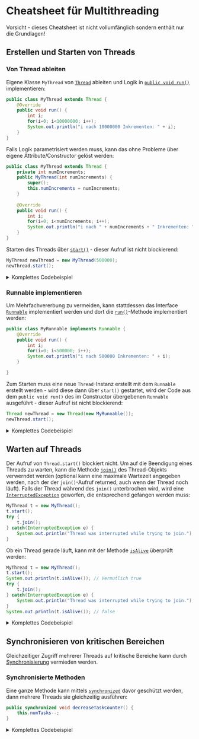 # Cheatsheet für Multithreading

Vorsicht - dieses Cheatsheet ist nicht vollumfänglich sondern enthält nur die Grundlagen!

## Erstellen und Starten von Threads

### Von Thread ableiten

Eigene Klasse `MyThread` von [`Thread`](https://docs.oracle.com/en/java/javase/20/docs/api/java.base/java/lang/Thread.html) ableiten und Logik in [`public void run()`](https://docs.oracle.com/en/java/javase/20/docs/api/java.base/java/lang/Thread.html#run()) implementieren:

```java
public class MyThread extends Thread {
    @Override
    public void run() {
        int i;
        for(i=0; i<10000000; i++);
        System.out.println("i nach 10000000 Inkrementen: " + i);
    }
}
```

Falls Logik parametrisiert werden muss, kann das ohne Probleme über eigene Attribute/Constructor gelöst werden:

```java
public class MyThread extends Thread {
	private int numIncrements;
	public MyThread(int numIncrements) {
        super();
		this.numIncrements = numIncrements;
	}
	
	@Override
	public void run() {
		int i;
		for(i=0; i<numIncrements; i++);
		System.out.println("i nach " + numIncrements + " Inkrementen: " + i);
	}
}
```

Starten des Threads über [`start()`](https://docs.oracle.com/en/java/javase/20/docs/api/java.base/java/lang/Thread.html#start()) - dieser Aufruf ist nicht blockierend:

```java
MyThread newThread = new MyThread(500000);
newThread.start();
```

<details>
<summary>Komplettes Codebeispiel</summary>

```java
//MyThread.java
public class MyThread extends Thread {
    private int numIncrements;
    public MyThread(int numIncrements) {
        super();
        this.numIncrements = numIncrements;
    }

    @Override
    public void run() {
        int i;
        for(i=0; i<numIncrements; i++);
        System.out.println("i nach " + numIncrements + " Inkrementen: " + i);
    }
}
```

```java
//Main.java
public class Main {
    public static void main(String[] args) {
        MyThread newThread = new MyThread(100000);
        newThread.start();
    }
}
```
</details>

### Runnable implementieren

Um Mehrfachvererbung zu vermeiden, kann stattdessen das Interface [`Runnable`](https://docs.oracle.com/en/java/javase/20/docs/api/java.base/java/lang/Runnable.html) implementiert werden und dort die [`run()`](https://docs.oracle.com/en/java/javase/20/docs/api/java.base/java/lang/Runnable.html#run())-Methode implementiert werden:

```java
public class MyRunnable implements Runnable {
	@Override
	public void run() {
		int i;
		for(i=0; i<500000; i++);
		System.out.println("i nach 500000 Inkrementen: " + i);
	}

}
```

Zum Starten muss eine neue `Thread`-Instanz erstellt mit dem `Runnable` erstellt werden - wird diese dann über `start()` gestartet, wird der Code aus dem `public void run()` des im Constructor übergebenen `Runnable` ausgeführt - dieser Aufruf ist nicht blockierend:

```java
Thread newThread = new Thread(new MyRunnable());
newThread.start();
```

<details>
<summary>Komplettes Codebeispiel</summary>

```java
//MyRunnable.java
public class MyRunnable implements Runnable {
    private int numIncrements;
    public MyRunnable(int numIncrements) {
        this.numIncrements = numIncrements;
    }

    @Override
    public void run() {
        int i;
        for(i=0; i<numIncrements; i++);
        System.out.println("i nach " + numIncrements + " Inkrementen: " + i);
    }

}
```

```java
//Main.java
public class Main {
    public static void main(String[] args) {
        Thread newThread = new Thread(new MyRunnable());
        newThread.start();    
    }
}
```
</details>

## Warten auf Threads

Der Aufruf von `Thread.start()` blockiert nicht. Um auf die Beendigung eines Threads zu warten, kann die Methode [`join()`](https://docs.oracle.com/en/java/javase/20/docs/api/java.base/java/lang/Thread.html#join()) des Thread-Objekts verwerndet werden (optional kann eine maximale Wartezeit angegeben werden, nach der der `join()`-Aufruf returned, auch wenn der Thread noch läuft). Falls der Thread während des `join()` unterbrochen wird, wird eine [`InterruptedException`](https://docs.oracle.com/en/java/javase/20/docs/api/java.base/java/lang/InterruptedException.html) geworfen, die entsprechend gefangen werden muss:

```java
MyThread t = new MyThread();
t.start();
try {
    t.join();
} catch(InterruptedException e) {
    System.out.println("Thread was interrupted while trying to join.");
}
```

Ob ein Thread gerade läuft, kann mit der Methode [`isAlive`](https://docs.oracle.com/en/java/javase/20/docs/api/java.base/java/lang/Thread.html#isAlive()) überprüft werden:

```java
MyThread t = new MyThread();
t.start();
System.out.println(t.isAlive()); // Vermutlich true
try {
    t.join();
} catch(InterruptedException e) {
    System.out.println("Thread was interrupted while trying to join.");
}
System.out.println(t.isAlive()); // false
```

<details>
<summary>Komplettes Codebeispiel</summary>

Es wird ein Thread gestartet, der intern einen Counter bis 100'000 hochzählt.

```java
//SimpleCounterThread.java
public class SimpleCounterThread extends Thread {
    private int counter;
    @Override
    public void run() {
        for(counter=0; counter<100000; counter++);
    }

    public int getCounter() {
        return counter;
    }
}
```

```java
//Main.java
public class Main {
    public static void main(String[] args) {
        SimpleCounterThread t = new SimpleCounterThread();
        t.start();
        System.out.println(t.isAlive()); // true
        System.out.println(t.getCounter()); // irgendein Wert unter 100'000 - der Thread läuft noch.
        try {
            t.join();
        } catch(InterruptedException e) {
            System.out.println("Thread was interrupted while trying to join.");
        }
        System.out.println(t.isAlive()); // false
        System.out.println(t.getCounter()); // 100'000 - der Thread ist jetzt garantiert fertig.
    }
}
```

</details>


## Synchronisieren von kritischen Bereichen

Gleichzeitiger Zugriff mehrerer Threads auf kritische Bereiche kann durch [Synchronisierung](https://docs.oracle.com/javase/tutorial/essential/concurrency/sync.html) vermieden werden.

### Synchronisierte Methoden

Eine ganze Methode kann mittels [`synchronized`](https://docs.oracle.com/javase/tutorial/essential/concurrency/syncmeth.html) davor geschützt werden, dann mehrere Threads sie gleichzeitig ausführen:

```java
public synchronized void decreaseTaskCounter() {
    this.numTasks--;
}
```

<details>
<summary>Komplettes Codebeispiel</summary>

Es werden 20 Threads gestartet, die jeweils in einer Schleife 100'000 Mal die statische Methode `ProjectStatus.increaseTaskCounter()` aufrufen. Danach müsste `ProjectStatus.getNumTasks()` den Wert 2'000'000 ausgeben. Ohne Synchronisierung kommt aber kleinerer Wert raus. 

#### Beispiel ohne Synchronisierung

```java
//ProjectStatus.java
public class ProjectStatus {
    private static int numTasks=0;

    public static void increaseTaskCounter() {
        numTasks++;
    }

    public static int getNumTasks() {
        return numTasks;
    }
}
```

```java
//TaskCounterThread.java
public class TaskCounterThread extends Thread {
    @Override
    public void run() {
        for(int i=0; i<100000; i++) {
            ProjectStatus.increaseTaskCounter();
        }
    }
}
```

```java
//Main.java
import java.util.LinkedList;

public class Main {
    public static void main(String[] args) {
        LinkedList<TaskCounterThread> threads = new LinkedList<>();
        // 20 Threads erstellen
        for(int i=0; i<20; i++) {
            threads.add(new TaskCounterThread());
        }
        // Alle Threads starten
        threads.forEach(TaskCounterThread::start);
        // Auf die Beendigung aller Threads warten
        try {
            for(TaskCounterThread t : threads) {
                t.join();
            }
        } catch(InterruptedException e) {
            System.out.println("Thread was interrupted");
        }
        System.out.println(ProjectStatus.getNumTasks());
    }
}
```

#### Beispiel mit Synchronisierung

```java
//ProjectStatus.java
public class ProjectStatus {
    private static int numTasks=0;

    public static synchronized void increaseTaskCounter() {
        numTasks++;
    }

    public static int getNumTasks() {
        return numTasks;
    }
}
```

```java
//TaskCounterThread.java
public class TaskCounterThread extends Thread {
    @Override
    public void run() {
        for(int i=0; i<100000; i++) {
            ProjectStatus.increaseTaskCounter();
        }
    }
}
```

```java
//Main.java
import java.util.LinkedList;

public class Main {
    public static void main(String[] args) {
        LinkedList<TaskCounterThread> threads = new LinkedList<>();
        // 20 Threads erstellen
        for(int i=0; i<20; i++) {
            threads.add(new TaskCounterThread());
        }
        // Alle Threads starten
        threads.forEach(TaskCounterThread::start);
        // Auf die Beendigung aller Threads warten
        try {
            for(TaskCounterThread t : threads) {
                t.join();
            }
        } catch(InterruptedException e) {
            System.out.println("Thread was interrupted");
        }
        System.out.println(ProjectStatus.getNumTasks());
    }
}
```

</details>
